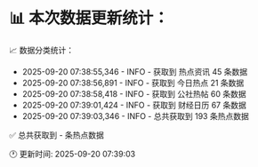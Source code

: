 📊 本次数据更新统计：
==========================

📈 数据分类统计：
- 2025-09-20 07:38:55,346 - INFO - 获取到 热点资讯 45 条数据
- 2025-09-20 07:38:56,891 - INFO - 获取到 今日热点 21 条数据
- 2025-09-20 07:38:58,418 - INFO - 获取到 公社热帖 60 条数据
- 2025-09-20 07:39:01,424 - INFO - 获取到 财经日历 67 条数据
- 2025-09-20 07:39:03,346 - INFO - 总共获取到 193 条热点数据

✅ 总共获取到 - 条热点数据

🕐 更新时间: 2025-09-20 07:39:03
